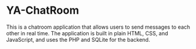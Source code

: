 # YA-ChatRoom
This is a chatroom application that allows users to send messages to each other in real time. The application is built in plain HTML, CSS, and JavaScript, and uses the PHP and SQLite for the backend.
